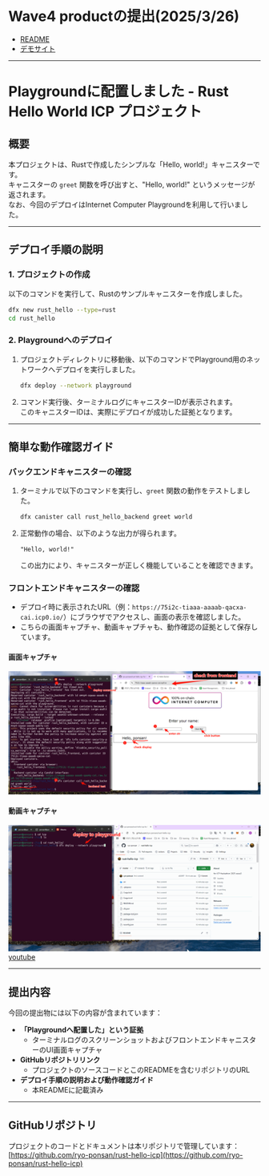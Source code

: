 # Wave4 productの提出(2025/3/26)

- [README](https://github.com/ryo-ponsan/trust-chat-platform)
- [デモサイト](https://ckvys-wqaaa-aaaae-qcu5a-cai.icp0.io/)


---
# Playgroundに配置しました - Rust Hello World ICP プロジェクト

## 概要
本プロジェクトは、Rustで作成したシンプルな「Hello, world!」キャニスターです。  
キャニスターの `greet` 関数を呼び出すと、"Hello, world!" というメッセージが返されます。  
なお、今回のデプロイはInternet Computer Playgroundを利用して行いました。

---

## デプロイ手順の説明

### 1. プロジェクトの作成
以下のコマンドを実行して、Rustのサンプルキャニスターを作成しました。
```bash
dfx new rust_hello --type=rust
cd rust_hello
```

### 2. Playgroundへのデプロイ
1. プロジェクトディレクトリに移動後、以下のコマンドでPlayground用のネットワークへデプロイを実行しました。
   ```bash
   dfx deploy --network playground
   ```
2. コマンド実行後、ターミナルログにキャニスターIDが表示されます。  
   このキャニスターIDは、実際にデプロイが成功した証拠となります。  

---

## 簡単な動作確認ガイド

### バックエンドキャニスターの確認
1. ターミナルで以下のコマンドを実行し、`greet` 関数の動作をテストしました。
   ```bash
   dfx canister call rust_hello_backend greet world
   ```
2. 正常動作の場合、以下のような出力が得られます。
   ```
   "Hello, world!"
   ```
   この出力により、キャニスターが正しく機能していることを確認できます。

### フロントエンドキャニスターの確認
- デプロイ時に表示されたURL（例：`https://75i2c-tiaaa-aaaab-qacxa-cai.icp0.io/`）にブラウザでアクセスし、画面の表示を確認しました。  
- こちらの画面キャプチャ、動画キャプチャも、動作確認の証拠として保存しています。

#### 画面キャプチャ
![画面キャプチャ](./images/playground.png)

#### 動画キャプチャ
![動画キャプチャ](./images/playground.gif)
[youtube](https://youtu.be/WJJOxdVAgU4)

---

## 提出内容

今回の提出物には以下の内容が含まれています：

- **「Playgroundへ配置した」という証拠**  
  - ターミナルログのスクリーンショットおよびフロントエンドキャニスターのUI画面キャプチャ
- **GitHubリポジトリリンク**  
  - プロジェクトのソースコードとこのREADMEを含むリポジトリのURL
- **デプロイ手順の説明および動作確認ガイド**  
  - 本READMEに記載済み

---

## GitHubリポジトリ

プロジェクトのコードとドキュメントは本リポジトリで管理しています：  
[https://github.com/ryo-ponsan/rust-hello-icp](https://github.com/ryo-ponsan/rust-hello-icp)  